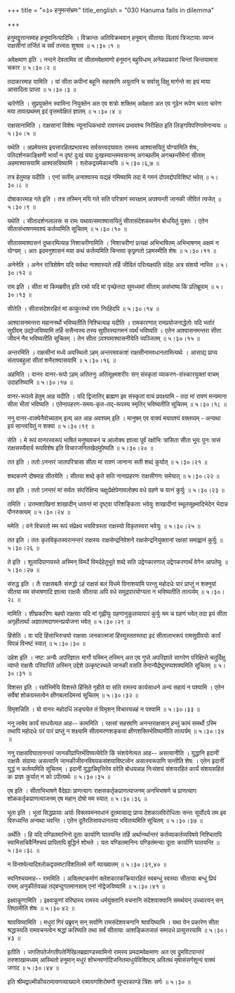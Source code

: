 +++
title = "०३० हनुमत्संभ्रमः"
title_english = "030 Hanuma falls in dilemma"

+++


हनुमद्वृत्तान्तमाह हनूमानित्यादिभिः । विक्रान्तः अतिविक्रमवान् हनूमान्
सीतायाः विलापं त्रिजटायाः स्वप्नं राक्षसीनां तर्जितं च सर्वं तत्त्वतः
शुश्राव  ॥  ५।३०।१  ॥   

  

अवेक्षमाण इति । नन्दने देवतामिव तां सीतामवेक्षमाणो हनूमान् बहुविधाम्
अनेकप्रकारां चिन्तां चिन्तयामास चकार  ॥  ५।३०।२  ॥   

  

तदाकारमाह यामिति । यां सीता कपीनां बहूनि सहस्राणि अयुतानि च सर्वासु
दिक्षु मार्गन्ते सा इयं माया आसादिता प्राप्ता  ॥  ५।३०।३  ॥   

  

चारेणेति । सुप्रयुक्तेन स्वामिना नियुक्तेन अत एव शत्रोः शक्तिम् अवेक्षता
अत एव गूढेन रूपेण चरता चारेण मया तावत्प्रथमम् इदं वृत्तमवेक्षितं ज्ञातम्
 ॥  ५।३०।४ ॥   

  

राक्षसानामिति । राक्षसानां विशेषः न्यूनाधिकभावो रावणस्य प्रभावश्च
निरीक्षित इति लिङ्गविपरिणामेनान्वयः  ॥  ५।३०।५  ॥   

  

यथेति । अप्रमेयस्य इयत्तारहितप्रभावस्य सर्वसत्त्वदयावतः रामस्य
आश्वासयितुं योग्यामिति शेषः, पतिदर्शनकाङ्क्षिणी भार्यां न दृष्टं दुःखं
यया दुःखस्यान्तमवसानम् अगच्छतीम् अगच्छन्तीमेनां सीताम् अहमाश्वासयामि
आश्वसयिष्यामि । श्लोकद्वयमेकान्वयि  ॥  ५।३०।६,७  ॥   

  

तत्र हेतुमाह यदीति । एनां सतीम् अनाश्वास्य यद्यहं गमिष्यामि तदा मे गमनं
दोपवद्दोपविशिष्टं भवेत्  ॥  ५।३०।८  ॥   

  

दोषाकारमाह गते इति । तत्र तस्मिन् मयि गते सति परित्राणं स्वरक्षाम्
अपश्यन्ती जानकी जीवितं त्यजेत्  ॥  ५।३०।९  ॥   

  

यथेति । सीतादर्शनलालसः स रामः यथावत्समाश्वासयितुं सीतासंदेशकथनेन
बोधयितुं युक्तः । एतेन सीतासंभाषणमवश्यं कर्तव्यमिति सूचितम्  ॥  ५।३०।१०
 ॥   

  

सीतासमाश्वासनं दुष्करमित्याह निशाचरीणामिति । निशाचरीणां प्रत्यक्षं
अभिभाषितम् अभिभाषणम् अक्षमं न योग्यम् । अतः इदमनुशासनं मया कथं
कर्तव्यमिति चिन्तया कृछ्रगतो ऽहमस्मीति शेषः  ॥  ५।३०।११  ॥   

  

अनेनेति । अनेन रात्रिशेषेण यदि सर्वथा नाश्वास्यते तर्हि जीवितं
परित्यक्ष्यति संदेहः अत्र संशयो नास्ति  ॥  ५।३०।१२  ॥   

  

राम इति । सीता मां किमब्रवीत् इति रामो यदि मां पृच्छेत्तदा सुमध्यमां
सीताम् असंभाष्य किं प्रतिब्रूयाम्  ॥  ५।३०।१३  ॥   

  

सीतेति । सीतासंदेशरहितं मां काकुत्स्थो रामः निर्दहेदपि  ॥  ५।३०।१४  ॥   

  

आश्वासनमन्तरा महाननर्थो भविष्यतीति निश्चित्याह यदीति । रामकारणात्
रामप्रयोजनाद्धेतोः यदि भर्तारं सुग्रीवम् उद्योजयिष्यामि तर्हि ससैन्यस्य
तस्य सुग्रीवस्यागमनं व्यर्थं भविष्यति । एतेन आश्वासनमन्तरा सीता जीवनं
नैव भविष्यतीति सूचितम् । तेन सीता ऽवश्यमाश्वासनीयेति व्यञ्जितम्  ॥ 
५।३०।१५  ॥   

  

अन्तरमिति । राक्षसीनां मध्ये अवस्थितो ऽहम् अन्तरमवकाशं
राक्षसीनामवधानतामित्यर्थः । आसाद्य प्राप्य संतापबहुलां सीतां
शनैराश्वासयामि  ॥  ५।३०।१६  ॥   

  

अहमिति । वानरः वानर-रूपो ऽहम् अतितनुः अतिसूक्ष्मशरीरः सन् संस्कृतां
व्याकरण-संस्कारयुक्तां वाचम् उदाहरिष्यामि  ॥  ५।३०।१७  ॥   

  

वानर-रूपत्वे हेतुम् आह यदीति । यदि द्विजातिर् ब्राह्मण इव संस्कृतां वाचं
प्रवक्ष्यामि - तदा मां रावणं मन्यमाना सीता भीतां भविष्यति ।
एतेनापहरण-समय-कृत-तद्-रूपस्य स्मृतिर् भविष्यतीति सूचितम्  ॥  ५।३०।१८  ॥   

  

ननु वानर-वाक्येनैवोच्यताम् इत्य् अत आह अवश्यम् इति । मानुषम् एव वाक्यं मयावश्यं
वक्तव्यम् - अन्यथा इयं सान्त्वयितुं न शक्या  ॥  ५।३०।१९  ॥   

  

सेति । मे रूपं वानरस्वरूपं भाषितं मनुष्यवचनं च आलोक्य ज्ञात्वा पूर्वं
रक्षोभिः त्रासिता सीता भूयः पुनः त्रासं राक्षसस्यैवार्य रूपविशेष इति
विचारजनितखेदमुपेष्यति  ॥  ५।३०।२०  ॥   

  

तत इति । ततो ऽनन्तरं जातपरित्रासा सीता मां रावणं जानाना सती शब्दं
कुर्यात्  ॥  ५।३०।२१  ॥   

  

शब्दकरणे दोषमाह सीतयेति । सीतया शब्दे कृते सति नानाप्रहरणः राक्षसीगणः
समेयात्  ॥  ५।३०।२२  ॥   

  

तत इति । ततो ऽनन्तरं मां सर्वतः संपरिक्षिप्य चक्षुःप्रेक्षेपेणावलोक्य
वधे ग्रहणे च यत्नं कुर्युः  ॥  ५।३०।२३  ॥   

  

तमिति । उत्तमशाखिनां शाखादीन् धावन्तं मां दृष्ट्वा परिशङ्किताः भवेयुः
शाखादीनां स्थूलसूक्ष्मादिभेदेन भेदान्न पौनरुक्त्यम्  ॥  ५।३०।२४  ॥   

  

ममेति । वने विचरतो मम रूपं संप्रेक्ष्य भयवित्रस्ता राक्षस्यो विकृतस्वरा
भवेयुः  ॥  ५।३०।२५  ॥   

  

तत इति । ततः कृतविकृतस्वरानन्तरं राक्षस्यः राक्षसेन्द्रनिवेशने
राक्षसेन्द्रनियुक्तानां रक्षसां समाह्वानं कुर्युः  ॥  ५।३०।२६  ॥   

  

ते इति । शूलादिपाणयस्ते अस्मिन् विमर्दे विमर्दहेतुभूते शब्दे सति
उद्वेगकारणात् उद्वेगकरणार्थं वेगेन आपतेयुः  ॥  ५।३०।२७  ॥   

  

संरुद्ध इति । तैः राक्षसबलैः संरुद्धो ऽहं राक्षसं बलं विधमे विनाशयामि
परन्तु महोदधेः पारं प्राप्तुं न शक्नुयां सीतया मम संभाषणादि ज्ञात्वा
राक्षसैः सीताया अपि वधे समुद्रपारयोग्यता न भविष्यतीति तात्पर्यम्  ॥ 
५।३०।२८  ॥   

  

मामिति । शीघ्रकारिणः बहवो राक्षसाः यदि मां गृह्णीयुः ग्रहणानुकूलव्यापारं
कुर्युः मम च ग्रहणं भवेत् तदा इयं सीता अगृहीतार्था अज्ञातमदागमनप्रयोजना
भवेत्  ॥  ५।३०।२९  ॥   

  

हिंसेति । वा यदि हिंसाभिरुचयो राक्षसाः जनकात्मजां हिंस्युस्ततस्तदा इदं
सीतालाभरूपं रामसुग्रीवयोः कार्यं विपन्नं विनष्टं स्यात्  ॥  ५।३०।३०  ॥   

  

उहेश इति । नष्टः अन्यैः अपरिज्ञातः मार्गो यस्मिन् तस्मिन् अत एव गुप्ते
अपरिज्ञाते सागरेण परिक्षिप्ते चतुर्दिक्षु व्याप्ते राक्षसैः परिवारिते
अस्मिन् उद्देशे उत्कृष्टस्थले जानकी वसति तेनान्यैर्द्रष्टुमप्यशक्यमिति
सूचितम्  ॥  ५।३०।३१  ॥   

  

विशस्त इति । रक्षोभिर्मयि विशस्ते हिंसिते गृहीते वा सति रामस्य
कार्यसाधने अन्यं सहायं न पश्यामि । एतेन सर्वेषां शोकग्रस्तत्वेन
क्षीणबलादिमत्त्वं सूचितम्  ॥  ५।३०।३२  ॥   

  

विमृशन्निति । यो वानरः महोदधिं लङ्घयेत तं विमृशन् विचारयन्नहं न पश्यामि
 ॥  ५।३०।३३  ॥   

  

ननु त्वमेव कार्यं साधयेत्यत आह-- काममिति । रक्षसां सहस्राणि
अनन्तराक्षसान् हन्तुं कामं समर्थो ऽस्मि तथापि महोदधेः परं पारं प्राप्तुं
न शक्ष्यामि सीतामरणशङ्कया क्षीणशक्तिर्भविष्यामीति तात्पर्यम्  ॥  ५।३०।३४
 ॥   

  

ननु राक्षसविघातानन्तरं जानकीप्राप्तिर्भविष्यत्येवेति किं संशयेनेत्यत
आह-- असत्यानीति । युद्धानि इदानीं राक्षसैः संग्रामाः असत्यानि
जानकीजीवनविषयकसंशयाविष्टत्वेन असत्स्वरूपाणि सन्तीति शेषः । एतेन इदानीं
युद्धं न कर्तव्यमिति सूचितम् । इदानीं युद्धान्निवृत्तिरेव वरेति
बोधयन्नाह निःसंशयं संशयरहितं कार्यं संशयसहितं कः प्राज्ञः कुर्यात् न को
ऽपीत्यर्थः  ॥  ५।३०।३५  ॥   

  

एष इति । सीताभिभाषणे वैदेह्याः प्राणत्यागः राक्षसकर्तृकप्राणत्याजनम्
अनभिभाषणे च प्राणत्यागः शोककर्तृकप्राणत्याजनम् एष महान् दोषो मम स्यात्
 ॥  ५।३०।३६  ॥   

  

भूता इति । भूतां सिद्धप्रायाः अर्याः विक्लवमनवधानं दूतमासाद्य प्राप्य
देशकालविरोधिताः सन्तः सूर्योदये तम इव विरुध्यन्ति अन्यथा भवन्ति । एतेन
दूतैरतिसावधानतया भवितव्यमिति सूचितम्  ॥  ५।३०।३७  ॥   

  

अर्थेति । हि यदि पण्डितमानिनो दूताः कार्याणि घातयन्ति तर्हि
अर्थानर्थान्तरं कर्तव्याकर्तव्यविषये निश्चितापि स्वामिसचिवैर्निश्चयं
प्रापितापि बुद्धिर्न शोभते । यतः पण्डितमानिनः पण्डितंमन्याः दूताः
कार्याणि घातयन्ति  ॥  ५।३०।३८  ॥   

  

न विनश्येत्यादिश्लोकद्वयमष्टाविंशतितमे सर्गे व्याख्यातम्  ॥  ५।३०।३९,४०
 ॥   

  

स्वनिश्चयमाह-- राममिति । अक्लिष्टकर्माणं क्लेशकारकक्रियारहितं स्वबन्धुं
स्वस्याः सीतायाः बन्धुं प्रियं रामम् अनुकीर्तयन्नहं तद्बन्दुगतमानसाम्
एनां नोद्वेजयिष्यामि  ॥  ५।३०।४१  ॥   

  

इक्ष्वाकूणामिति । इक्ष्वाकूणां वरिष्ठस्य रामस्य धर्मयुक्तानि वचनानि
संदेशवाक्यानि समर्थयन् उच्चारयन् सन् तिष्ठामीति शेषः  ॥  ५।३० ४२  ॥   

  

श्रावयिष्यामिति । मधुरां गिरं प्रब्रुवन् सन् सर्वाणि रामसंदेशवचनानि
श्रावयिष्यामि । यथा येन प्रकारेण सीता श्रद्धास्यति रामवचनत्वेन श्रद्धां
करिष्यति तथा सर्वं सीतायाः आशङ्कितजातं समादधे प्रत्युत्तरयामि  ॥  ५।३०।४३
 ॥   

  

इतीति । जगतिपतेर्जगतीपतेर्निखिलब्रह्माण्डस्वामिनो रामस्य
प्रमदामवेक्षमाणः अत एव द्रुमविटपान्तरं तरुशाखामध्यम् आस्थितो हनूमान्
मधुरं शोभनवर्णादिजनितमाधुर्यविशिष्टम् अवितथं मृषासंसर्गशून्यं वाक्यं
जगाद  ॥  ५।३०।४४  ॥   

  

इति श्रीमद्वाल्मीकीयरामायणव्याख्याने रामायणशिरोमणौ सुन्दरकाण्डे त्रिंशः
सर्गः  ॥  ५।३०  ॥   

  


